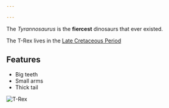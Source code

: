 ```yaml
---

---
```


The *Tyrannosaurus* is the **fiercest** dinosaurs that ever existed.

The T-Rex lives in the [Late Cretaceous Period](http://en.wikipedia.org/wiki/Cretaceous)

## Features

- Big teeth
- Small arms
- Thick tail

![T-Rex](http://upload.wikimedia.org/wikipedia/commons/0/0c/T._rex_old_posture.jpg)